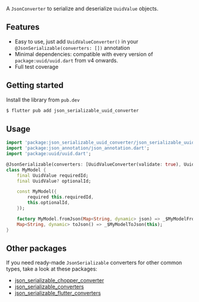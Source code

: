 A `JsonConverter` to serialize and deserialize `UuidValue` objects.

## Features

- Easy to use, just add `UuidValueConverter()` in your `@JsonSerializable(converters: [])` annotation
- Minimal dependencies: compatible with every version of `package:uuid/uuid.dart` from v4 onwards.
- Full test coverage

## Getting started

Install the library from `pub.dev`

```bash
$ flutter pub add json_serializable_uuid_converter
```

## Usage

```dart
import 'package:json_serializable_uuid_converter/json_serializable_uuid_converter.dart';
import 'package:json_annotation/json_annotation.dart';
import 'package:uuid/uuid.dart';

@JsonSerializable(converters: [UuidValueConverter(validate: true), UuidValueConverter.nullable(validate: false)])
class MyModel {
    final UuidValue requiredId;
    final UuidValue? optionalId;

    const MyModel({
        required this.requiredId,
        this.optionalId,
    });

    factory MyModel.fromJson(Map<String, dynamic> json) => _$MyModelFromJson(json);
    Map<String, dynamic> toJson() => _$MyModelToJson(this);
}
```

## Other packages

If you need ready-made `JsonSerializable` converters for other common types, take a look at these packages:

- [json_serializable_chopper_converter](https://pub.dev/packages/json_serializable_chopper_converter)
- [json_serializable_converters](https://pub.dev/packages/json_serializable_converters)
- [json_serializable_flutter_converters](https://pub.dev/packages/json_serializable_flutter_converters)
